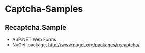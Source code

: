 Captcha-Samples
===============

Recaptcha.Sample
----------------
* ASP.NET Web Forms
* NuGet-package, http://www.nuget.org/packages/recaptcha/

